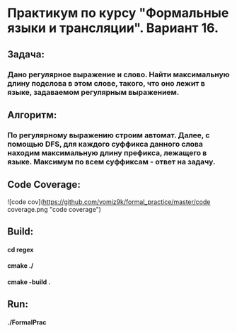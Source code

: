 # Практикум по курсу "Формальные языки и трансляции". Вариант 16.
## Задача: 
### Дано регулярное выражение и слово. Найти максимальную длину подслова в этом слове, такого, что оно лежит в языке, задаваемом регулярным выражением.
## Алгоритм:
### По регулярному выражению строим автомат. Далее, с помощью DFS, для каждого суффикса данного слова находим максимальную длину префикса, лежащего в языке. Максимум по всем суффиксам - ответ на задачу.
## Code Coverage:
![code cov](https://github.com/vomiz9k/formal_practice/master/code coverage.png "code coverage")
###
## Build:
#### cd regex
#### cmake ./
#### cmake -build .
## Run:
#### ./FormalPrac
